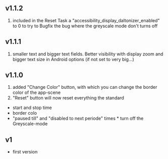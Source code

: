 ## v1.1.2
1) included in the Reset Task a "accessibility_display_daltonizer_enabled" to 0 to try to Bugfix the bug where the greyscale mode don't turns off

## v1.1.1
1) smaller text and bigger text fields. Better visibility with display zoom and bigger text size in Android options (if not set to very big...)

##  v1.1.0
1) added "Change Color" button, with which you can change the border color of the app-scene
2) "Reset" button will now reset everything the standard
- start and stop time
- border colo
- "paused till" and "disabled to next periode" times * turn off the Greyscale-mode

## v1
+ first version